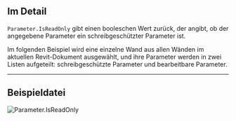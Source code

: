## Im Detail
`Parameter.IsReadOnly` gibt einen booleschen Wert zurück, der angibt, ob der angegebene Parameter ein schreibgeschützter Parameter ist.

Im folgenden Beispiel wird eine einzelne Wand aus allen Wänden im aktuellen Revit-Dokument ausgewählt, und ihre Parameter werden in zwei Listen aufgeteilt: schreibgeschützte Parameter und bearbeitbare Parameter.
___
## Beispieldatei

![Parameter.IsReadOnly](./Revit.Elements.Parameter.IsReadOnly_img.jpg)
